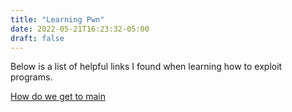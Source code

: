 ```yaml
---
title: "Learning Pwn"
date: 2022-05-21T16:23:32-05:00
draft: false
---
```


Below is a list of helpful links I found when learning how to exploit programs.

[How do we get to main](http://dbp-consulting.com/tutorials/debugging/linuxProgramStartup.html)
